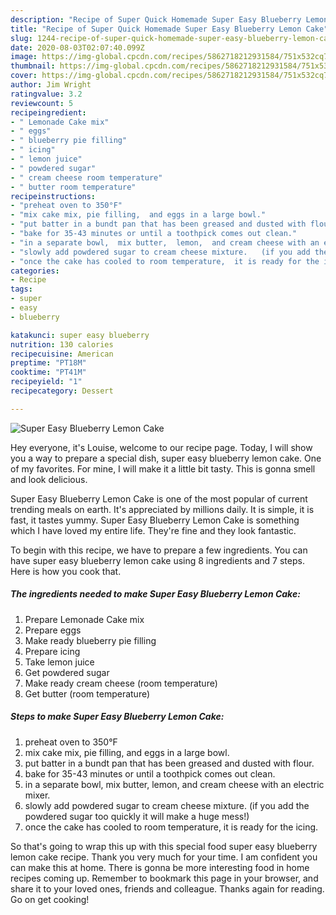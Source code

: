 ```yaml
---
description: "Recipe of Super Quick Homemade Super Easy Blueberry Lemon Cake"
title: "Recipe of Super Quick Homemade Super Easy Blueberry Lemon Cake"
slug: 1244-recipe-of-super-quick-homemade-super-easy-blueberry-lemon-cake
date: 2020-08-03T02:07:40.099Z
image: https://img-global.cpcdn.com/recipes/5862718212931584/751x532cq70/super-easy-blueberry-lemon-cake-recipe-main-photo.jpg
thumbnail: https://img-global.cpcdn.com/recipes/5862718212931584/751x532cq70/super-easy-blueberry-lemon-cake-recipe-main-photo.jpg
cover: https://img-global.cpcdn.com/recipes/5862718212931584/751x532cq70/super-easy-blueberry-lemon-cake-recipe-main-photo.jpg
author: Jim Wright
ratingvalue: 3.2
reviewcount: 5
recipeingredient:
- " Lemonade Cake mix"
- " eggs"
- " blueberry pie filling"
- " icing"
- " lemon juice"
- " powdered sugar"
- " cream cheese room temperature"
- " butter room temperature"
recipeinstructions:
- "preheat oven to 350°F"
- "mix cake mix, pie filling,  and eggs in a large bowl."
- "put batter in a bundt pan that has been greased and dusted with flour."
- "bake for 35-43 minutes or until a toothpick comes out clean."
- "in a separate bowl,  mix butter,  lemon,  and cream cheese with an electric mixer."
- "slowly add powdered sugar to cream cheese mixture.   (if you add the powdered sugar too quickly it will make a huge mess!)"
- "once the cake has cooled to room temperature,  it is ready for the icing."
categories:
- Recipe
tags:
- super
- easy
- blueberry

katakunci: super easy blueberry 
nutrition: 130 calories
recipecuisine: American
preptime: "PT18M"
cooktime: "PT41M"
recipeyield: "1"
recipecategory: Dessert

---
```



![Super Easy Blueberry Lemon Cake](https://img-global.cpcdn.com/recipes/5862718212931584/751x532cq70/super-easy-blueberry-lemon-cake-recipe-main-photo.jpg)

Hey everyone, it's Louise, welcome to our recipe page. Today, I will show you a way to prepare a special dish, super easy blueberry lemon cake. One of my favorites. For mine, I will make it a little bit tasty. This is gonna smell and look delicious.



Super Easy Blueberry Lemon Cake is one of the most popular of current trending meals on earth. It's appreciated by millions daily. It is simple, it is fast, it tastes yummy. Super Easy Blueberry Lemon Cake is something which I have loved my entire life. They're fine and they look fantastic.


To begin with this recipe, we have to prepare a few ingredients. You can have super easy blueberry lemon cake using 8 ingredients and 7 steps. Here is how you cook that.

<!--inarticleads1-->

##### The ingredients needed to make Super Easy Blueberry Lemon Cake:

1. Prepare  Lemonade Cake mix
1. Prepare  eggs
1. Make ready  blueberry pie filling
1. Prepare  icing
1. Take  lemon juice
1. Get  powdered sugar
1. Make ready  cream cheese (room temperature)
1. Get  butter (room temperature)




<!--inarticleads2-->

##### Steps to make Super Easy Blueberry Lemon Cake:

1. preheat oven to 350°F
1. mix cake mix, pie filling,  and eggs in a large bowl.
1. put batter in a bundt pan that has been greased and dusted with flour.
1. bake for 35-43 minutes or until a toothpick comes out clean.
1. in a separate bowl,  mix butter,  lemon,  and cream cheese with an electric mixer.
1. slowly add powdered sugar to cream cheese mixture.   (if you add the powdered sugar too quickly it will make a huge mess!)
1. once the cake has cooled to room temperature,  it is ready for the icing.




So that's going to wrap this up with this special food super easy blueberry lemon cake recipe. Thank you very much for your time. I am confident you can make this at home. There is gonna be more interesting food in home recipes coming up. Remember to bookmark this page in your browser, and share it to your loved ones, friends and colleague. Thanks again for reading. Go on get cooking!
